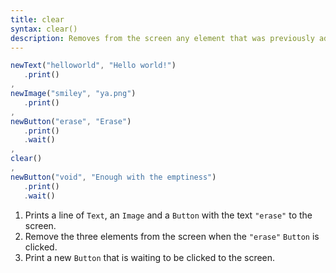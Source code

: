 ```yaml
---
title: clear
syntax: clear()
description: Removes from the screen any element that was previously added during the trial.
---
```


 ```javascript
newText("helloworld", "Hello world!")
    .print()
,
newImage("smiley", "ya.png")
    .print()
,
newButton("erase", "Erase")
    .print()
    .wait()
,
clear()
,
newButton("void", "Enough with the emptiness")
    .print()
    .wait()
 ```

1. Prints a line of `Text`, an `Image` and a `Button` with the text `"erase"` to the screen. 
2. Remove the three elements from the screen when the `"erase"` `Button` is clicked.
3. Print a new `Button` that is waiting to be clicked to the screen.
